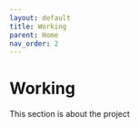 ```yaml
---
layout: default
title: Working
parent: Home
nav_order: 2
---
```


# Working

This section is about the project

